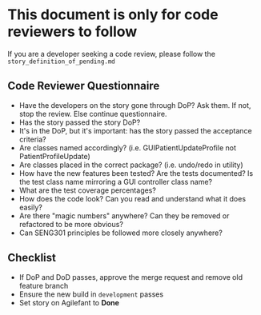 # This document is only for code reviewers to follow
If you are a developer seeking a code review, please follow the `story_definition_of_pending.md`


## Code Reviewer Questionnaire

* Have the developers on the story gone through DoP? Ask them. If not, stop the review. Else continue questionnaire.
* Has the story passed the story DoP?
* It's in the DoP, but it's important: has the story passed the acceptance criteria?
* Are classes named accordingly? (i.e. GUIPatientUpdateProfile not PatientProfileUpdate)
* Are classes placed in the correct package? (i.e. undo/redo in utility)
* How have the new features been tested? Are the tests documented? Is the test class name mirroring a GUI controller class name?
* What are the test coverage percentages?
* How does the code look? Can you read and understand what it does easily?
* Are there "magic numbers" anywhere? Can they be removed or refactored to be more obvious?
* Can SENG301 principles be followed more closely anywhere?


## Checklist

* If DoP and DoD passes, approve the merge request and remove old feature branch
* Ensure the new build in `development` passes
* Set story on Agilefant to **Done**